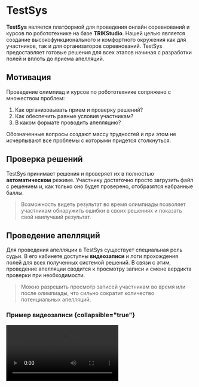# TestSys

**TestSys** является платформой для проведения онлайн соревнований и курсов по робототехнике 
на базе **TRIKStudio**. Нашей целью является создание высокофункционального и комфортного окружения как для участников, 
так и для организаторов соревнований. TestSys предоставляет готовые решения для 
всех этапов начиная с разработки полей и вплоть до приема апелляций.

## Мотивация

Проведение олимпиад и курсов по робототехнике сопряжено с множеством проблем:

1. Как организовывать прием и проверку решений?
2. Как обеспечить равные условия участникам?
3. В каком формате проводить апелляцию?

Обозначенные вопросы создают массу трудностей и при этом
не исчерпывают все проблемы с которыми придется столкнуться.

## Проверка решений

TestSys принимает решения и проверяет их в полностью **автоматическом** режиме. 
<tooltip term="student">Участнику</tooltip> достаточно просто загрузить файл с решением и, как только
оно будет проверено, отобразятся набранные баллы.  

> Возможность видеть результат во время олимпиады
> позволяет участникам обнаружить ошибки в своих решениях
> и показать свой наилучший результат.

## Проведение апелляций

Для проведения апелляции в TestSys существует специальная роль 
<tooltip term="judge">судьи</tooltip>.
В его 
<tooltip term="cabinet">кабинете</tooltip> доступны **видеозаписи** и логи прохождения 
<tooltip term="field">полей</tooltip> для всех полученных системой решений. 
В связи с этим, проведение апелляции сводится
к просмотру записи и смене вердикта проверки при необходимости.

> Можно разрешить просмотр записей участникам во время или после олимпиады,
> что сильно сократит количество потенциальных апелляций.

### Пример видеозаписи {collapsible="true"}

<video src="field_passing.mp4" preview-src="testsys.jpg"/>

## Разработка задач

<tooltip term="developer">Автор задач</tooltip> имеет собственный <tooltip term="cabinet">кабинет</tooltip>
для удобной разработки и администрирования <tooltip term="task">заданий</tooltip>. 
Данный кабинет позволяет организовывать файлы по категориям,
добавлять комментарии и **проверять** написанные поля на авторских решениях.

> В случае изменения файлов задания система автоматически запустит перепроверку
> авторских решений.
{style="note"}

Наличие всех необходимых материалов в одном месте позволяет сократить время на разработку заданий, 
а проверка на авторских решениях уберегает от публикации заданий с ошибками.

> Хранение материалов в системе убережет их от утери
> и позволит эффективно переиспользовать.

Задания объединятся в <tooltip term="contest">туры</tooltip>, что позволяет устанавливать дедлайны и 
назначать задания в <tooltip term="group">группу</tooltip>.

## Установка дедлайнов
TestSys предлагает гибкую настройку **ограничений на время** выполнения заданий.
Одним из вариантов является общее ограничение, к примеру до 20 декабря 20:00. 
Также можно ограничить время на индивидуальное выполнение, отсчет
начнется с момента скачивания условия.  

> Ограничения можно комбинировать,
> что позволяет выбрать удобное участнику время начала,
> при это сохраняя индивидуальное ограничение.

## Приглашение участников
<tooltip term="manager">Организатор</tooltip> имеет два способа приглашения участника в свою
<tooltip term="group">группу</tooltip>. Первый вариант подразумевает выдачу 
<tooltip term="login-key">кодов-доступа</tooltip> напрямую участникам, данный формат отлично подходит к
классическим **олимпиадам** по типу ВсОШ. Второй вариант предлагает приглашать участников по ссылке, что удобнее в
случае проведения **курсов**.

> При помощи комбинации различных способов приглашения участников
> и дедлайнов систему можно использовать как для олимпиад, так и для курсов.

## Подробнее
На данной странице описано краткое введение в TestSys, для более подробного знакомства 
вы можете перейти на страницу интересующего кабинет слева сверху.

